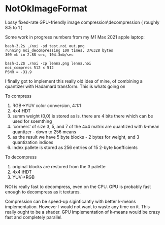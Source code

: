 # NotOkImageFormat
Lossy fixed-rate GPU-friendly image compression\decompression ( roughly 8:5 to 1 )

Some work in progress numbers from my M1 Max 2021 apple laptop:

    bash-3.2$ ./noi -pd test.noi out.png
    running noi_decompressing 100 times, 376328 bytes
    300 mb in 2.88 sec, 104.3mb/sec

    bash-3.2$ ./noi -cp lenna.png lenna.noi
    noi_compress 512 x 512
    PSNR = -31.9

I finally got to implement this really old idea of mine, of combining a quantizer with Hadamard transform.
This is whats going on

To compress

1. RGB->YUV color conversion, 4:1:1
2. 4x4 HDT
3. summ weight (0,0) is stored as is. there are 4 bits there which can be used for soemthing
4. 'corners' of size 3, 5, and 7 of the 4x4 matrix are quantized with k-mean quantizer - down to 256 means
5. as the result we have 5 byte blocks - 2 bytes for weight, and 3 quantization indices
6. index pallete is stored as 256 entries of 15 2-byte koefficients

To decompress

1. original blocks are restored from the 3 palette
2. 4x4 iHDT
3. YUV->RGB

NOI is really fast to decompress, even on the CPU. GPU is probably fast enough to decompress as it textures.

Compression can be speed-up siginficantly with better k-means implementation. However I would not want to waste any time on it. This really ought to be a shader. GPU implementation of k-means would be crazy fast and completely parallel.

